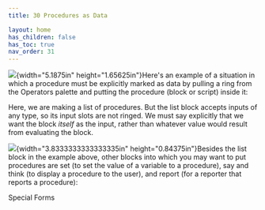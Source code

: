 ```yaml
---
title: 30 Procedures as Data

layout: home
has_children: false
has_toc: true
nav_order: 31
---
```



![](/snap-manual/assets/images/image734.png){width="5.1875in"
height="1.65625in"}Here's an example of a situation in which a procedure
must be explicitly marked as data by pulling a ring from the Operators
palette and putting the procedure (block or script) inside it:

Here, we are making a list of procedures. But the list block accepts
inputs of any type, so its input slots are not ringed. We must say
explicitly that we want the block *itself* as the input, rather than
whatever value would result from evaluating the block.

![](/snap-manual/assets/images/image735.png){width="3.8333333333333335in"
height="0.84375in"}Besides the list block in the example above, other
blocks into which you may want to put procedures are set (to set the
value of a variable to a procedure), say and think (to display a
procedure to the user), and report (for a reporter that reports a
procedure):

Special Forms
